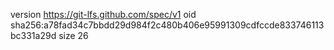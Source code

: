 version https://git-lfs.github.com/spec/v1
oid sha256:a78fad34c7bbdd29d984f2c480b406e95991309cdfccde833746113bc331a29d
size 26

